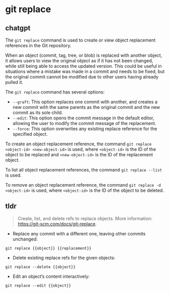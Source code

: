 # git replace 
## chatgpt 
The `git replace` command is used to create or view object replacement references in the Git repository.

When an object (commit, tag, tree, or blob) is replaced with another object, it allows users to view the original object as if it has not been changed, while still being able to access the updated version. This could be useful in situations where a mistake was made in a commit and needs to be fixed, but the original commit cannot be modified due to other users having already pulled it.

The `git replace` command has several options:

- `--graft`: This option replaces one commit with another, and creates a new commit with the same parents as the original commit and the new commit as its sole child.
- `--edit`: This option opens the commit message in the default editor, allowing the user to modify the commit message of the replacement.
- `--force`: This option overwrites any existing replace reference for the specified object.

To create an object replacement reference, the command `git replace <object-id> <new-object-id>` is used, where `<object-id>` is the ID of the object to be replaced and `<new-object-id>` is the ID of the replacement object.

To list all object replacement references, the command `git replace --list` is used.

To remove an object replacement reference, the command `git replace -d <object-id>` is used, where `<object-id>` is the ID of the object to be deleted. 

## tldr 
 
> Create, list, and delete refs to replace objects.
> More information: <https://git-scm.com/docs/git-replace>.

- Replace any commit with a different one, leaving other commits unchanged:

`git replace {{object}} {{replacement}}`

- Delete existing replace refs for the given objects:

`git replace --delete {{object}}`

- Edit an object’s content interactively:

`git replace --edit {{object}}`
